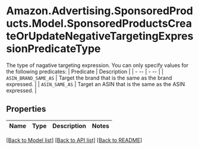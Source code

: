 # Amazon.Advertising.SponsoredProducts.Model.SponsoredProductsCreateOrUpdateNegativeTargetingExpressionPredicateType
The type of nagative targeting expression. You can only specify values for the following predicates: | Predicate | Description | | - -- | - -- | | `ASIN_BRAND_SAME_AS` | Target the brand that is the same as the brand expressed. | | `ASIN_SAME_AS` | Target an ASIN that is the same as the ASIN expressed. |

## Properties

Name | Type | Description | Notes
------------ | ------------- | ------------- | -------------

[[Back to Model list]](../README.md#documentation-for-models) [[Back to API list]](../README.md#documentation-for-api-endpoints) [[Back to README]](../README.md)

